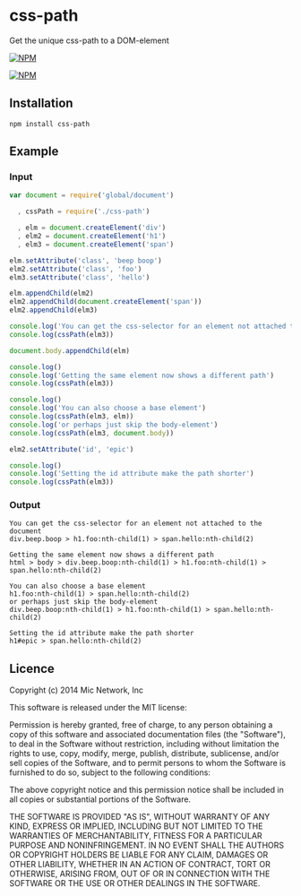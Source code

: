 # css-path

Get the unique css-path to a DOM-element

[![NPM](https://nodei.co/npm/css-path.png?downloads&stars)](https://nodei.co/npm/css-path/)

[![NPM](https://nodei.co/npm-dl/css-path.png)](https://nodei.co/npm/css-path/)

## Installation

```
npm install css-path
```

## Example

### Input

```javascript
var document = require('global/document')

  , cssPath = require('./css-path')

  , elm = document.createElement('div')
  , elm2 = document.createElement('h1')
  , elm3 = document.createElement('span')

elm.setAttribute('class', 'beep boop')
elm2.setAttribute('class', 'foo')
elm3.setAttribute('class', 'hello')

elm.appendChild(elm2)
elm2.appendChild(document.createElement('span'))
elm2.appendChild(elm3)

console.log('You can get the css-selector for an element not attached to the document')
console.log(cssPath(elm3))

document.body.appendChild(elm)

console.log()
console.log('Getting the same element now shows a different path')
console.log(cssPath(elm3))

console.log()
console.log('You can also choose a base element')
console.log(cssPath(elm3, elm))
console.log('or perhaps just skip the body-element')
console.log(cssPath(elm3, document.body))

elm2.setAttribute('id', 'epic')

console.log()
console.log('Setting the id attribute make the path shorter')
console.log(cssPath(elm3))
```

### Output

```
You can get the css-selector for an element not attached to the document
div.beep.boop > h1.foo:nth-child(1) > span.hello:nth-child(2)

Getting the same element now shows a different path
html > body > div.beep.boop:nth-child(1) > h1.foo:nth-child(1) > span.hello:nth-child(2)

You can also choose a base element
h1.foo:nth-child(1) > span.hello:nth-child(2)
or perhaps just skip the body-element
div.beep.boop:nth-child(1) > h1.foo:nth-child(1) > span.hello:nth-child(2)

Setting the id attribute make the path shorter
h1#epic > span.hello:nth-child(2)
```

## Licence

Copyright (c) 2014 Mic Network, Inc

This software is released under the MIT license:

Permission is hereby granted, free of charge, to any person obtaining a copy
of this software and associated documentation files (the "Software"), to deal
in the Software without restriction, including without limitation the rights
to use, copy, modify, merge, publish, distribute, sublicense, and/or sell
copies of the Software, and to permit persons to whom the Software is
furnished to do so, subject to the following conditions:

The above copyright notice and this permission notice shall be included in
all copies or substantial portions of the Software.

THE SOFTWARE IS PROVIDED "AS IS", WITHOUT WARRANTY OF ANY KIND, EXPRESS OR
IMPLIED, INCLUDING BUT NOT LIMITED TO THE WARRANTIES OF MERCHANTABILITY,
FITNESS FOR A PARTICULAR PURPOSE AND NONINFRINGEMENT. IN NO EVENT SHALL THE
AUTHORS OR COPYRIGHT HOLDERS BE LIABLE FOR ANY CLAIM, DAMAGES OR OTHER
LIABILITY, WHETHER IN AN ACTION OF CONTRACT, TORT OR OTHERWISE, ARISING FROM,
OUT OF OR IN CONNECTION WITH THE SOFTWARE OR THE USE OR OTHER DEALINGS IN
THE SOFTWARE.
